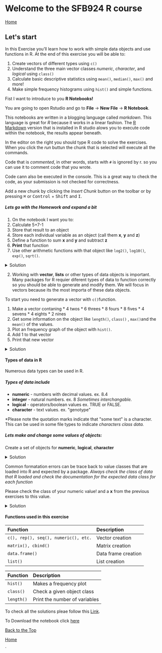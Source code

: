 # Welcome to the SFB924 R course

[Home](https://alexpmagalhaes.github.io/SFB924-R-course/index)

## Let's start

In this Exercise you’ll learn how to work with simple data objects and use functions in R.
At the end of this exercise you will be able to:

1. Create vectors of different types using `c()`
2. Understand the three main vector classes _numeric_, _character_, and _logical_ using `class()`
3. Calculate basic descriptive statistics using `mean()`, `median()`, `max()` and more!
4. Make simple frequency histograms using `hist()` and simple functions.


Fist I want to introduce to you **R Notebooks!**

You are going to open Rstudio and go to **File** -> **New File** -> **R Notebook**.

This notebooks are written in a blogging language called _markdown_.
This language is great for *R* because it works in a linear fashion. The [R Markdown](http://rmarkdown.rstudio.com) version that is installed in R studio alows you to execute code within the notebook, the results appear beneath.

In the editor on the right you should type R code to solve the exercises.
When you click the *run* buttun the chunk that is selected will execute all the commands.

Code that is *commented*, in other words, starts with `#` is ignored by r. so you can use it to comment code that you wrote.

Code cann also be executed in the console. This is a great way to check the code, as your submission is not checked for correctness.

Add a new chunk by clicking the *Insert Chunk* button on the toolbar or by pressing <kbd>&#8984;</kbd> or <kbd>Control</kbd> + <kbd>Shift</kbd> and <kbd>I</kbd>.


##### Lets go with the Homework and expand a bit

1. On the notebook I want you to:
  1. Calculate 5+7-1
  2. Store that result to an object
  3. Store each individual variable as an object (call them **x**, **y** and **z**)
  4. Define a function to sum **x** and **y** and subtract **z**
  5. **Print** that function
  6. Use other arithmetic functions with that object like  `log2()`, `log10()`, `exp()`, `sqrt()`.

  <details><summary>Solution</summary>
  <p>

  ```r
  5+7-1

  rs <- 5+7-1

  x <- 5
  y <- 7
  z <- 1

  fm = x+y-z

  fm

  log2(fm)
  log10(fm)
  exp(fm)
  sqrt(fm)
  ```

  </p>
  </details>

2. Working with **vector**, **lists** or other types of data objects is important.
Many packages for R requier diferent types of data to function correctly so you should be able to generate and modify them. We will focus in vectors because its the most importa of these data objects.

To start you need to generate a vector with `c()`function.

  1. Make a vector contaning
    * 4 twos
    * 6 threes
    * 8 fours
    * 8 fives
    * 4 sevens
    * 4 eights
    * 2 nines
  2. Get some information on the object like `length()`, `class()` , `max()`and the `mean()` of the values.
  3. Plot an frequency graph of the object with `hist()`.
  4. Add 1 to that vector
  5. Print that new vector

  <details><summary>Solution</summary>
  <p>

  ```r
  vc <- c(2,2,2,2,3,3,3,4,4,4,4,4,4,4,4,5,5,5,5,5,5,5,5,7,7,7,7,8,8,8,8,9,9)

  length(vc)
  class(vc)
  max(vc)
  mean(vc)

  hist(vc)

  newvc <- vc + 1

  newvc
  ```

  </p>
  </details>

#### Types of data in R


Numerous data types can be used in R.

##### Types of data include

- **numeric** - numbers with decimal values. ex. 8.4
- **integer** - natural numbers. ex. 8 *Sometimes interchangable.*
- **logical** - operators/boolean values ex. TRUE or FALSE.
- **character** - text values. ex. "genotype"

*Please note the quotation marks indicate that "some text" is a character. This can be used in some file types to indicate **characters* class data.*

##### Lets make and change some values of objects:

Create a set of objects for **numeric**, **logical**, **character**

<details><summary>Solution</summary>
<p>

```r
nvalue <- 1523

cvalue <- "genotype"

lvalue <- TRUE

```

</p>
</details>

Common formatation errors can be trace back to value classes that are loaded into R and expected by a package. *Always check the class of data that R loaded and check the documentation for the expected data class for each function*

Please check the class of your numeric value! and a **x** from the previous exercises to this value.


<details><summary>Solution</summary>
<p>

```r
class(nvalue)

nvalue + x
```

</p>
</details>

#### Functions used in this exercise

| Function| Description|
|:------|:--------|
|     `c(), rep(), seq(), numeric(), etc.`| Vector creation|
|     `matrix(), cbind()`| Matrix creation|
|     `data.frame()`| Data frame creation|
| `list()`| List creation |

| Function| Description|
|:------|:--------|
| `hist()`| Makes a frequency plot|
|`class()`|Check a given object class|
|`length()`| Print the number of variables|



To check all the solutions pleae follow this [Link](http://rpubs.com/alexpmagalhaes/Exercise1).

To Download the notebook click [here](https://alexpmagalhaes.github.io/SFB924-R-course/Materials/Scripts/Exercise1.Rmd)

[Back to the Top](#welcome-to-the-sfb924-r-course)

[Home](https://alexpmagalhaes.github.io/SFB924-R-course/index)




`
